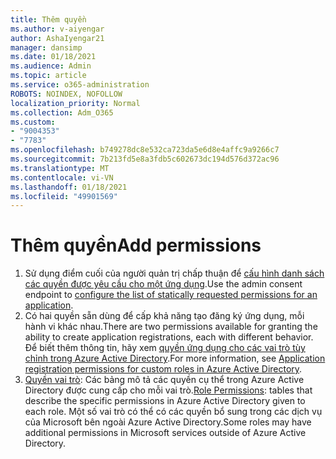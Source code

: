```yaml
---
title: Thêm quyền
ms.author: v-aiyengar
author: AshaIyengar21
manager: dansimp
ms.date: 01/18/2021
ms.audience: Admin
ms.topic: article
ms.service: o365-administration
ROBOTS: NOINDEX, NOFOLLOW
localization_priority: Normal
ms.collection: Adm_O365
ms.custom:
- "9004353"
- "7783"
ms.openlocfilehash: b749278dc8e532ca723da5e6d8e4affc9a9266c7
ms.sourcegitcommit: 7b213fd5e8a3fdb5c602673dc194d576d372ac96
ms.translationtype: MT
ms.contentlocale: vi-VN
ms.lasthandoff: 01/18/2021
ms.locfileid: "49901569"
---
```

# <a name="add-permissions"></a><span data-ttu-id="c41d8-102">Thêm quyền</span><span class="sxs-lookup"><span data-stu-id="c41d8-102">Add permissions</span></span>

1. <span data-ttu-id="c41d8-103">Sử dụng điểm cuối của người quản trị chấp thuận để [cấu hình danh sách các quyền được yêu cầu cho một ứng dụng](https://docs.microsoft.com/azure/active-directory/develop/v2-permissions-and-consent#to-configure-the-list-of-statically-requested-permissions-for-an-application).</span><span class="sxs-lookup"><span data-stu-id="c41d8-103">Use the admin consent endpoint to [configure the list of statically requested permissions for an application](https://docs.microsoft.com/azure/active-directory/develop/v2-permissions-and-consent#to-configure-the-list-of-statically-requested-permissions-for-an-application).</span></span>
1. <span data-ttu-id="c41d8-104">Có hai quyền sẵn dùng để cấp khả năng tạo đăng ký ứng dụng, mỗi hành vi khác nhau.</span><span class="sxs-lookup"><span data-stu-id="c41d8-104">There are two permissions available for granting the ability to create application registrations, each with different behavior.</span></span> <span data-ttu-id="c41d8-105">Để biết thêm thông tin, hãy xem [quyền ứng dụng cho các vai trò tùy chỉnh trong Azure Active Directory](https://docs.microsoft.com/azure/active-directory/roles/custom-available-permissions).</span><span class="sxs-lookup"><span data-stu-id="c41d8-105">For more information, see [Application registration permissions for custom roles in Azure Active Directory](https://docs.microsoft.com/azure/active-directory/roles/custom-available-permissions).</span></span>
1. <span data-ttu-id="c41d8-106">[Quyền vai trò](https://docs.microsoft.com/azure/active-directory/roles/permissions-reference#role-permissions): Các bảng mô tả các quyền cụ thể trong Azure Active Directory được cung cấp cho mỗi vai trò.</span><span class="sxs-lookup"><span data-stu-id="c41d8-106">[Role Permissions](https://docs.microsoft.com/azure/active-directory/roles/permissions-reference#role-permissions): tables that describe the specific permissions in Azure Active Directory given to each role.</span></span> <span data-ttu-id="c41d8-107">Một số vai trò có thể có các quyền bổ sung trong các dịch vụ của Microsoft bên ngoài Azure Active Directory.</span><span class="sxs-lookup"><span data-stu-id="c41d8-107">Some roles may have additional permissions in Microsoft services outside of Azure Active Directory.</span></span>